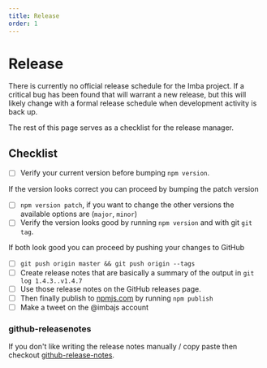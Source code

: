 ```yaml
---
title: Release
order: 1
---
```


# Release

There is currently no official release schedule for the Imba project. If a critical bug has been found that will warrant a new release, but this will likely change with a formal release schedule when development activity is back up.

The rest of this page serves as a checklist for the release manager.

## Checklist

* [ ] Verify your current version before bumping `npm version`.

If the version looks correct you can proceed by bumping the patch version

* [ ] `npm version patch`, if you want to change the other versions the available options are \(`major`, `minor`\)
* [ ] Verify the version looks good by running `npm version` and with git `git tag`.

If both look good you can proceed by pushing your changes to GitHub

* [ ] `git push origin master && git push origin --tags`
* [ ] Create release notes that are basically a summary of the output in `git log 1.4.3..v1.4.7`
* [ ] Use those release notes on the GitHub releases page.
* [ ] Then finally publish to [npmjs.com](https://www.npmjs.com/package/imba) by running `npm publish`
* [ ] Make a tweet on the @imbajs account

### github-releasenotes

If you don't like writing the release notes manually / copy paste then checkout [github-release-notes](https://github.com/github-tools/github-release-notes).

